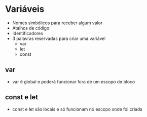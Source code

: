 # Variáveis

- Nomes simbólicos para receber algum valor
- Atalhos de código
- Identificadores
- 3 palavras reservadas para criar uma variável
  - var
  - let
  - const


## var
- var é global e poderá funcionar fora de um escopo de bloco

## const e let 
- const e let são locais e só funcionam no escopo onde foi criada